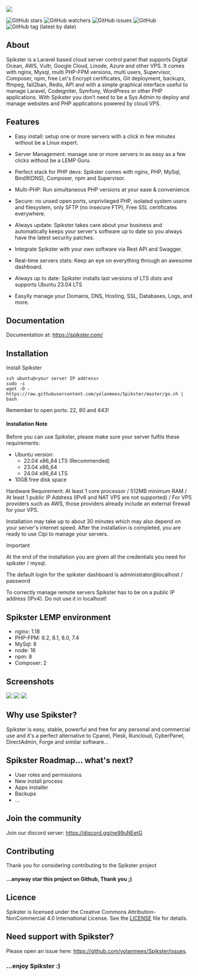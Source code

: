 <img src="https://github.com/yolanmees/Spikster/blob/master/utility/design/banner.png?raw=true">

![GitHub stars](https://img.shields.io/github/stars/yolanmees/Spikster?style=social)
![GitHub watchers](https://img.shields.io/github/watchers/yolanmees/Spikster?style=social)
![GitHub issues](https://img.shields.io/github/issues/yolanmees/Spikster)
![GitHub](https://img.shields.io/github/license/yolanmees/Spikster)
![GitHub tag (latest by date)](https://img.shields.io/github/v/tag/yolanmees/Spikster?label=version)

## About
Spikster is a Laravel based cloud server control panel that supports Digital Ocean, AWS, Vultr, Google Cloud, Linode, Azure and other VPS. It comes with nginx, Mysql, multi PHP-FPM versions, multi users, Supervisor, Composer, npm, free Let's Encrypt certificates, Git deployment, backups, ffmpeg, fail2ban, Redis, API and with a simple graphical interface useful to manage Laravel, Codeigniter, Symfony, WordPress or other PHP applications. With Spikster you don’t need to be a Sys Admin to deploy and manage websites and PHP applications powered by cloud VPS.

## Features
- Easy install: setup one or more servers with a click in few minutes without be a Linux expert.

- Server Management: manage one or more servers in as easy as a few clicks without be a LEMP Guru.

- Perfect stack for PHP devs: Spikster comes with nginx, PHP, MySql, Bind9(DNS), Composer, npm and Supervisor.

- Multi-PHP: Run simultaneous PHP versions at your ease & convenience.

- Secure: no unsed open ports, unprivileged PHP, isolated system users and filesystem, only SFTP (no insecure FTP), Free SSL certificates everywhere.

- Always update: Spikster takes care about your business and automatically keeps your server's software up to date so you always have the latest security patches.

- Integrate Spikster with your own software via Rest API and Swagger.

- Real-time servers stats: Keep an eye on everything through an awesome dashboard.

- Always up to date: Spikster installs last versions of LTS dists and supports Ubuntu 23.04 LTS

- Easylly manage your Domains, DNS, Hosting, SSL, Databases, Logs, and more.


## Documentation
Documentation at: https://spikster.com/

## Installation

Install Spikster

```
ssh ubuntu@<your server IP address>
sudo -s
wget -O - https://raw.githubusercontent.com/yolanmees/Spikster/master/go.sh | bash
```
Remember to open ports: 22, 80 and 443!

#### Installation Note
Before you can use Spikster, please make sure your server fulfils these requirements:

- Ubuntu version:
  - 22.04 x86_64 LTS (Recommended)
  - 23.04 x86_64
  - 24.04 x86_64 LTS
- 10GB free disk space

Hardware Requirement: At least 1 core processor / 512MB minimum RAM / At least 1 public IP  Address (IPv6 and NAT VPS are not supported) / For VPS providers such as AWS, those providers already include an external firewall for your VPS. 

Installation may take up to about 30 minutes which may also depend on your server's internet speed. After the installation is completed, you are ready to use Cipi to manage your servers.

> [!IMPORTANT]
> At the end of the installation you are given all the credentials you need for spikster / mysql.
> 
> The default login for the spikster dashboard is administrator@localhost / password

To correctly manage remote servers Spikster has to be on a public IP address (IPv4). Do not use it in localhost!

## Spikster LEMP environment
- nginx: 1.18
- PHP-FPM: 8.2, 8.1, 8.0, 7.4
- MySql: 8
- node: 16
- npm: 8
- Composer: 2

## Screenshots

<img src="https://spikster.com/images/docs/server.png"> 

<img src="https://spikster.com/images/docs/site.png"> 

<img src="https://spikster.com/images/docs/cron.png"> 

## Why use Spikster?
Spikster is easy, stable, powerful and free for any personal and commercial use and it's a perfect alternative to Cpanel, Plesk, Runcloud, CyberPanel, DirectAdmin, Forge and similar software...

## Spikster Roadmap... what's next? 
- User roles and permissions
- New install process
- Apps installer
- Backups
- ...

## Join the community
Join our discord server: https://discord.gg/ne99uNEetG


## Contributing
Thank you for considering contributing to the Spikster project

#### ...anyway star this project on Github, Thank you ;)

## Licence
Spikster is licensed under the Creative Commons Attribution-NonCommercial 4.0 International License. See the [LICENSE](./LICENSE) file for details.


## Need support with Spikster?
Please open an issue here: https://github.com/yolanmees/Spikster/issues.

### ...enjoy Spikster :)
